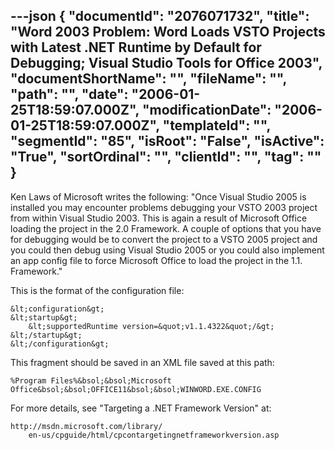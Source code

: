 ---json
{
  "documentId": "2076071732",
  "title": "Word 2003 Problem: Word Loads VSTO Projects with Latest .NET Runtime by Default for Debugging; Visual Studio Tools for Office 2003",
  "documentShortName": "",
  "fileName": "",
  "path": "",
  "date": "2006-01-25T18:59:07.000Z",
  "modificationDate": "2006-01-25T18:59:07.000Z",
  "templateId": "",
  "segmentId": "85",
  "isRoot": "False",
  "isActive": "True",
  "sortOrdinal": "",
  "clientId": "",
  "tag": ""
}
---

Ken Laws of Microsoft writes the following: &quot;Once Visual Studio 2005 is installed you may encounter problems debugging your VSTO 2003 project from within Visual Studio 2003. This is again a result of Microsoft Office loading the project in the 2.0 Framework. A couple of options that you have for debugging would be to convert the project to a VSTO 2005 project and you could then debug using Visual Studio 2005 or you could also implement an app config file to force Microsoft Office to load the project in the 1.1. Framework.&quot;

This is the format of the configuration file:

    &lt;configuration&gt;
    &lt;startup&gt;
        &lt;supportedRuntime version=&quot;v1.1.4322&quot;/&gt; 
    &lt;/startup&gt;
    &lt;/configuration&gt;

This fragment should be saved in an XML file saved at this path:

    %Program Files%&bsol;&bsol;Microsoft Office&bsol;&bsol;OFFICE11&bsol;&bsol;WINWORD.EXE.CONFIG

For more details, see &quot;Targeting a .NET Framework Version&quot; at:

    http://msdn.microsoft.com/library/
        en-us/cpguide/html/cpcontargetingnetframeworkversion.asp

